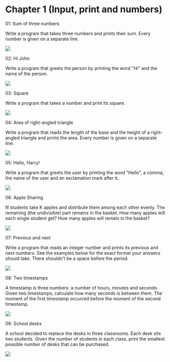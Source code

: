# Chapter 1 (Input, print and numbers)

01: Sum of three numbers

Write a program that takes three numbers and prints their sum. Every number is given on a separate line.

![](snakify1.1.png)

02: Hi John

Write a program that greets the person by printing the word "Hi" and the name of the person.

![](snakify1.2.png)

03: Square

Write a program that takes a number and print its square.

![](snakify1.3.png)

04: Area of right-angled triangle

Write a program that reads the length of the base and the height of a right-angled triangle and prints the area. Every number is given on a separate line.

![](snakify1.4.png)

05: Hello, Harry!

Write a program that greets the user by printing the word "Hello", a comma, the name of the user and an exclamation mark after it.

![](snakify1.5.png)

06: Apple Sharing

N students take K apples and distribute them among each other evenly. The remaining (the undivisible) part remains in the basket. How many apples will each single student get? How many apples will remain in the basket?

![](snakify1.6.png)

07: Previous and next

Write a program that reads an integer number and prints its previous and next numbers. See the examples below for the exact format your answers should take. There shouldn't be a space before the period.

![](snakify1.7.png)

08: Two timestamps

A timestamp is three numbers: a number of hours, minutes and seconds. Given two timestamps, calculate how many seconds is between them. The moment of the first timestamp occurred before the moment of the second timestamp.

![](snakify1.8.png)

09: School desks

A school decided to replace the desks in three classrooms. Each desk sits two students. Given the number of students in each class, print the smallest possible number of desks that can be purchased.

![](snakify1.9.png)
